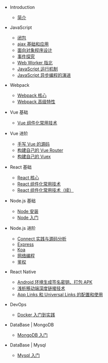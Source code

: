 - Introduction

  - [简介](/README.md)

- JavaScript

  - [闭包](/javascript/closure.md)
  - [ajax 基础和应用](/javascript/ajax.md)
  - [面向对象程序设计](/javascript/object.md)
  - [事件探究](/javascript/event.md)
  - [Web Worker 指北](/javascript/web-worker.md)
  - [JavaScript 运行机制](/javascript/operation.md)
  - [JavaScript 异步编程的演进](/javascript/async.md)

- Webpack

  - [Webpack 核心](/webpack/base.md)
  - [Webpack 高级特性](/webpack/advance.md)

- Vue 基础

  - [Vue 组件化常用技术](/vue/component.md)

- Vue 进阶

  - [手写 Vue 的源码](/vue/vue-source.md)
  - [构建自己的 Vue Router](/vue/router-source.md)
  - [构建自己的 Vuex](/vue/vuex-source.md)

- React 基础

  - [React 核心](/react/base.md)
  - [React 组件化常用技术](/react/component-base)
  - [React 组件化常用技术（续）](/react/component-forward)

- Node.js 基础

  - [Node 安装](/node/install.md)
  - [Node 入门](/node/base.md)

- Node.js 进阶

  - [Connect 实践与源码分析](/node/connect.md)
  - [Express](/node/express.md)
  - [Koa](/node/koa.md)
  - [网络编程](/node/web-program.md)
  - [鉴权](/node/authentication.md)

- React Native

  - [Android 环境生成签名密钥、打包 APK](/react-native/sign-package.md)
  - [浅析移动端深度链接技术](/react-native/deep-links.md)
  - [App Links 和 Universal Links 的配置和使用](/react-native/app&universal-links.md)

- DevOps

  - [Docker 入门到实践](/docker/base.md)

- DataBase | MongoDB

  - [MongoDB 入门](/database/mongodb.md)

- DataBase | Mysql
  - [Mysql 入门](/database/mysql.md)
